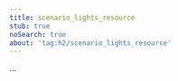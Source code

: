 ```yaml
---
title: scenario_lights_resource
stub: true
noSearch: true
about: 'tag:h2/scenario_lights_resource'
---
```

  ...
  